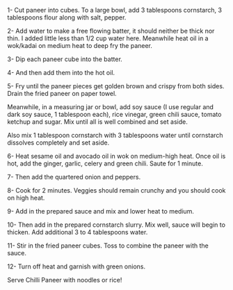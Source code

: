 1- Cut paneer into cubes. To a large bowl, add 3 tablespoons cornstarch, 3 tablespoons flour along with salt, pepper.

2- Add water to make a free flowing batter, it should neither be thick nor thin. I added little less than 1/2 cup water here. Meanwhile heat oil in a wok/kadai on medium heat to deep fry the paneer.

3- Dip each paneer cube into the batter.

4- And then add them into the hot oil.


5- Fry until the paneer pieces get golden brown and crispy from both sides. Drain the fried paneer on paper towel.

Meanwhile, in a measuring jar or bowl, add soy sauce (I use regular and dark soy sauce, 1 tablespoon each), rice vinegar, green chili sauce, tomato ketchup and sugar. Mix until all is well combined and set aside.

Also mix 1 tablespoon cornstarch with 3 tablespoons water until cornstarch dissolves completely and set aside.

6- Heat sesame oil and avocado oil in wok on medium-high heat. Once oil is hot, add the ginger, garlic, celery and green chili. Saute for 1 minute.

7- Then add the quartered onion and peppers.

8- Cook for 2 minutes. Veggies should remain crunchy and you should cook on high heat.


9- Add in the prepared sauce and mix and lower heat to medium.

10- Then add in the prepared cornstarch slurry. Mix well, sauce will begin to thicken. Add additional 3 to 4 tablespoons water.

11- Stir in the fried paneer cubes. Toss to combine the paneer with the sauce.

12- Turn off heat and garnish with green onions.


Serve Chilli Paneer with noodles or rice!